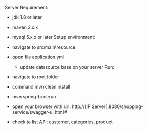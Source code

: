 Server Requirement:
- jdk 1.8 or later
- maven 3.x.x
- mysql 5.x.x or later
Setup environment:

- navigate to src\main\resource
- open file application.yml
    + update datasource base on your server
Run:
- navigate to root folder
- command mvn clean install
- mvn spring-boot:run
- open your browser with url: http://[IP Server]:8080/shopping-service/swagger-ui.html#
- check to list API: customer, categories, product
